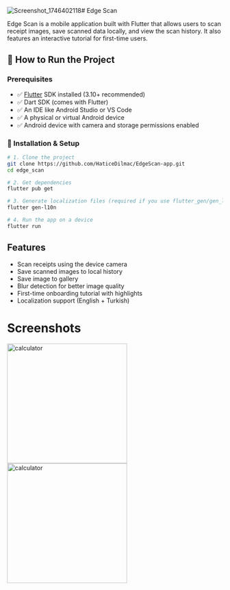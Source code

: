 ![Screenshot_1746402118](https://github.com/user-attachments/assets/e370954e-39e1-4710-822d-91a683ca220e)# Edge Scan

Edge Scan is a mobile application built with Flutter that allows users to scan receipt images, save scanned data locally, and view the scan history. It also features an interactive tutorial for first-time users.

## 🚀 How to Run the Project

### Prerequisites

- ✅ [Flutter](https://flutter.dev/docs/get-started/install) SDK installed (3.10+ recommended)
- ✅ Dart SDK (comes with Flutter)
- ✅ An IDE like Android Studio or VS Code
- ✅ A physical or virtual Android device
- ✅ Android device with camera and storage permissions enabled

### 🔧 Installation & Setup

```bash
# 1. Clone the project
git clone https://github.com/HaticeDilmac/EdgeScan-app.git
cd edge_scan

# 2. Get dependencies
flutter pub get

# 3. Generate localization files (required if you use flutter_gen/gen_l10n)
flutter gen-l10n

# 4. Run the app on a device
flutter run
```

## Features

- Scan receipts using the device camera
- Save scanned images to local history
- Save image to gallery
- Blur detection for better image quality
- First-time onboarding tutorial with highlights
- Localization support (English + Turkish) 

# Screenshots
<img width="280" alt="calculator" src="https://github.com/user-attachments/assets/d7c3021f-5ce3-4b51-ac85-e28239e9222a">    
<img width="280" alt="calculator" src="https://github.com/user-attachments/assets/a359c56f-9ee4-4268-a2a4-c8d3cfdc31b1">    
